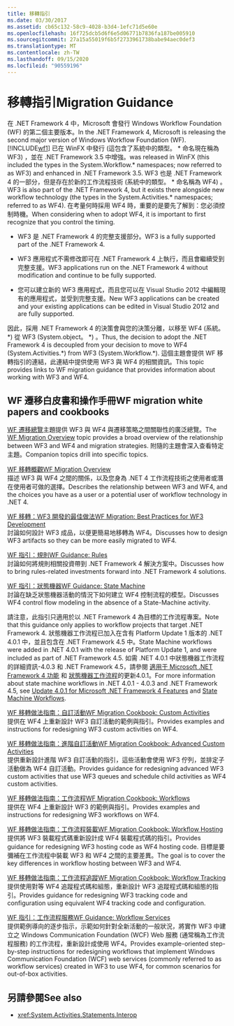 ```yaml
---
title: 移轉指引
ms.date: 03/30/2017
ms.assetid: cb65c132-58c9-4028-b3d4-1efc71d5e60e
ms.openlocfilehash: 16f725dcb5d6f6e5d06771b7836fa187be005910
ms.sourcegitcommit: 27a15a55019f6b5f2733961738babe94aec0def3
ms.translationtype: MT
ms.contentlocale: zh-TW
ms.lasthandoff: 09/15/2020
ms.locfileid: "90559196"
---
```

# <a name="migration-guidance"></a><span data-ttu-id="a4899-102">移轉指引</span><span class="sxs-lookup"><span data-stu-id="a4899-102">Migration Guidance</span></span>

<span data-ttu-id="a4899-103">在 .NET Framework 4 中，Microsoft 會發行 Windows Workflow Foundation (WF) 的第二個主要版本。</span><span class="sxs-lookup"><span data-stu-id="a4899-103">In the .NET Framework 4, Microsoft is releasing the second major version of Windows Workflow Foundation (WF).</span></span> [!INCLUDE[wf1](../../../includes/wf1-md.md)] <span data-ttu-id="a4899-104">已在 WinFX 中發行 (這包含了系統中的類型。 \* 命名現在稱為 WF3) ，並在 .NET Framework 3.5 中增強。</span><span class="sxs-lookup"><span data-stu-id="a4899-104">was released in WinFX (this included the types in the System.Workflow.\* namespaces; now referred to as WF3) and enhanced in .NET Framework 3.5.</span></span> <span data-ttu-id="a4899-105">WF3 也是 .NET Framework 4 的一部分，但是存在於新的工作流程技術 (系統中的類型。 \* 命名稱為 WF4) 。</span><span class="sxs-lookup"><span data-stu-id="a4899-105">WF3 is also part of the .NET Framework 4, but it exists there alongside new workflow technology (the types in the System.Activities.\* namespaces; referred to as WF4).</span></span> <span data-ttu-id="a4899-106">在考量何時採用 WF4 時，重要的是要先了解到：您必須控制時機。</span><span class="sxs-lookup"><span data-stu-id="a4899-106">When considering when to adopt WF4, it is important to first recognize that you control the timing.</span></span>  
  
- <span data-ttu-id="a4899-107">WF3 是 .NET Framework 4 的完整支援部分。</span><span class="sxs-lookup"><span data-stu-id="a4899-107">WF3 is a fully supported part of the .NET Framework 4.</span></span>  
  
- <span data-ttu-id="a4899-108">WF3 應用程式不需修改即可在 .NET Framework 4 上執行，而且會繼續受到完整支援。</span><span class="sxs-lookup"><span data-stu-id="a4899-108">WF3 applications run on the .NET Framework 4 without modification and continue to be fully supported.</span></span>  
  
- <span data-ttu-id="a4899-109">您可以建立新的 WF3 應用程式，而且您可以在 Visual Studio 2012 中編輯現有的應用程式，並受到完整支援。</span><span class="sxs-lookup"><span data-stu-id="a4899-109">New WF3 applications can be created and your existing applications can be edited in Visual Studio 2012 and are fully supported.</span></span>  
  
 <span data-ttu-id="a4899-110">因此，採用 .NET Framework 4 的決策會與您的決策分離，以移至 WF4 (系統。 \*) 從 WF3 (System.object。 \*) 。</span><span class="sxs-lookup"><span data-stu-id="a4899-110">Thus, the decision to adopt the .NET Framework 4 is decoupled from your decision to move to WF4 (System.Activities.\*) from WF3 (System.Workflow.\*).</span></span> <span data-ttu-id="a4899-111">這個主題會提供 WF 移轉指引的連結，此連結中提供使用 WF3 與 WF4 的相關資訊。</span><span class="sxs-lookup"><span data-stu-id="a4899-111">This topic provides links to WF migration guidance that provides information about working with WF3 and WF4.</span></span>  
  
## <a name="wf-migration-white-papers-and-cookbooks"></a><span data-ttu-id="a4899-112">WF 遷移白皮書和操作手冊</span><span class="sxs-lookup"><span data-stu-id="a4899-112">WF migration white papers and cookbooks</span></span>

 <span data-ttu-id="a4899-113">[WF 遷移總覽](/previous-versions/appfabric/ff383417(v=azure.10))主題提供 WF3 與 WF4 與遷移策略之間關聯性的廣泛總覽。</span><span class="sxs-lookup"><span data-stu-id="a4899-113">The [WF Migration Overview](/previous-versions/appfabric/ff383417(v=azure.10)) topic provides a broad overview of the relationship between WF3 and WF4 and migration strategies.</span></span> <span data-ttu-id="a4899-114">附隨的主題會深入查看特定主題。</span><span class="sxs-lookup"><span data-stu-id="a4899-114">Companion topics drill into specific topics.</span></span>  
  
 <span data-ttu-id="a4899-115">[WF 移轉概觀](/previous-versions/appfabric/ff383417(v=azure.10))</span><span class="sxs-lookup"><span data-stu-id="a4899-115">[WF Migration Overview](/previous-versions/appfabric/ff383417(v=azure.10))</span></span>  
 <span data-ttu-id="a4899-116">描述 WF3 與 WF4 之間的關係，以及您身為 .NET 4 工作流程技術之使用者或潛在使用者可做的選擇。</span><span class="sxs-lookup"><span data-stu-id="a4899-116">Describes the relationship between WF3 and WF4, and the choices you have as a user or a potential user of workflow technology in .NET 4.</span></span>  
  
 <span data-ttu-id="a4899-117">[WF 移轉：WF3 開發的最佳做法](/previous-versions/appfabric/ff383417(v=azure.10))</span><span class="sxs-lookup"><span data-stu-id="a4899-117">[WF Migration: Best Practices for WF3 Development](/previous-versions/appfabric/ff383417(v=azure.10))</span></span>  
 <span data-ttu-id="a4899-118">討論如何設計 WF3 成品，以便更簡易地移轉為 WF4。</span><span class="sxs-lookup"><span data-stu-id="a4899-118">Discusses how to design WF3 artifacts so they can be more easily migrated to WF4.</span></span>  
  
 <span data-ttu-id="a4899-119">[WF 指引：規則](/previous-versions/appfabric/ff383417(v=azure.10))</span><span class="sxs-lookup"><span data-stu-id="a4899-119">[WF Guidance: Rules](/previous-versions/appfabric/ff383417(v=azure.10))</span></span>  
 <span data-ttu-id="a4899-120">討論如何將規則相關投資帶到 .NET Framework 4 解決方案中。</span><span class="sxs-lookup"><span data-stu-id="a4899-120">Discusses how to bring rules-related investments forward into .NET Framework 4 solutions.</span></span>  
  
 <span data-ttu-id="a4899-121">[WF 指引：狀態機器](/previous-versions/appfabric/ff383417(v=azure.10))</span><span class="sxs-lookup"><span data-stu-id="a4899-121">[WF Guidance: State Machine](/previous-versions/appfabric/ff383417(v=azure.10))</span></span>  
 <span data-ttu-id="a4899-122">討論在缺乏狀態機器活動的情況下如何建立 WF4 控制流程的模型。</span><span class="sxs-lookup"><span data-stu-id="a4899-122">Discusses WF4 control flow modeling in the absence of a State-Machine activity.</span></span>  
  
 <span data-ttu-id="a4899-123">請注意，此指引只適用於以 .NET Framework 4 為目標的工作流程專案。</span><span class="sxs-lookup"><span data-stu-id="a4899-123">Note that this guidance only applies to workflow projects that target .NET Framework 4.</span></span> <span data-ttu-id="a4899-124">狀態機器工作流程已加入在含有 Platform Update 1 版本的 .NET 4.0.1 中，並且包含在 .NET Framework 4.5 中。</span><span class="sxs-lookup"><span data-stu-id="a4899-124">State Machine workflows were added in .NET 4.0.1 with the release of Platform Update 1, and were included as part of .NET Framework 4.5.</span></span> <span data-ttu-id="a4899-125">如需 .NET 4.0.1 中狀態機器工作流程的詳細資訊-4.0.3 和 .NET Framework 4.5，請參閱 [適用于 Microsoft .NET Framework 4 功能](/previous-versions/dotnet/netframework-4.0/hh290669(v=vs.100)) 和 [狀態機器工作流程](state-machine-workflows.md)的更新4.0.1。</span><span class="sxs-lookup"><span data-stu-id="a4899-125">For more information about state machine workflows in .NET 4.0.1 - 4.0.3 and .NET Framework 4.5, see [Update 4.0.1 for Microsoft .NET Framework 4 Features](/previous-versions/dotnet/netframework-4.0/hh290669(v=vs.100)) and [State Machine Workflows](state-machine-workflows.md).</span></span>  
  
 <span data-ttu-id="a4899-126">[WF 移轉做法指南：自訂活動](/previous-versions/appfabric/ff383417(v=azure.10))</span><span class="sxs-lookup"><span data-stu-id="a4899-126">[WF Migration Cookbook: Custom Activities](/previous-versions/appfabric/ff383417(v=azure.10))</span></span>  
 <span data-ttu-id="a4899-127">提供在 WF4 上重新設計 WF3 自訂活動的範例與指引。</span><span class="sxs-lookup"><span data-stu-id="a4899-127">Provides examples and instructions for redesigning WF3 custom activities on WF4.</span></span>  
  
 <span data-ttu-id="a4899-128">[WF 移轉做法指南：進階自訂活動](/previous-versions/appfabric/ff383417(v=azure.10))</span><span class="sxs-lookup"><span data-stu-id="a4899-128">[WF Migration Cookbook: Advanced Custom Activities](/previous-versions/appfabric/ff383417(v=azure.10))</span></span>  
 <span data-ttu-id="a4899-129">提供重新設計進階 WF3 自訂活動的指引，這些活動會使用 WF3 佇列，並排定子活動做為 WF4 自訂活動。</span><span class="sxs-lookup"><span data-stu-id="a4899-129">Provides guidance for redesigning advanced WF3 custom activities that use WF3 queues and schedule child activities as WF4 custom activities.</span></span>  
  
 <span data-ttu-id="a4899-130">[WF 移轉做法指南：工作流程](/previous-versions/appfabric/ff383417(v=azure.10))</span><span class="sxs-lookup"><span data-stu-id="a4899-130">[WF Migration Cookbook: Workflows](/previous-versions/appfabric/ff383417(v=azure.10))</span></span>  
 <span data-ttu-id="a4899-131">提供在 WF4 上重新設計 WF3 的範例與指引。</span><span class="sxs-lookup"><span data-stu-id="a4899-131">Provides examples and instructions for redesigning WF3 workflows on WF4.</span></span>  
  
 <span data-ttu-id="a4899-132">[WF 移轉做法指南：工作流程裝載](/previous-versions/appfabric/ff383417(v=azure.10))</span><span class="sxs-lookup"><span data-stu-id="a4899-132">[WF Migration Cookbook: Workflow Hosting](/previous-versions/appfabric/ff383417(v=azure.10))</span></span>  
 <span data-ttu-id="a4899-133">提供將 WF3 裝載程式碼重新設計成 WF4 裝載程式碼的指引。</span><span class="sxs-lookup"><span data-stu-id="a4899-133">Provides guidance for redesigning WF3 hosting code as WF4 hosting code.</span></span> <span data-ttu-id="a4899-134">目標是要彌補在工作流程中裝載 WF3 和 WF4 之間的主要差異。</span><span class="sxs-lookup"><span data-stu-id="a4899-134">The goal is to cover the key differences in workflow hosting between WF3 and WF4.</span></span>  
  
 <span data-ttu-id="a4899-135">[WF 移轉做法指南：工作流程追蹤](/previous-versions/appfabric/ff383417(v=azure.10))</span><span class="sxs-lookup"><span data-stu-id="a4899-135">[WF Migration Cookbook: Workflow Tracking](/previous-versions/appfabric/ff383417(v=azure.10))</span></span>  
 <span data-ttu-id="a4899-136">提供使用對等 WF4 追蹤程式碼和組態，重新設計 WF3 追蹤程式碼和組態的指引。</span><span class="sxs-lookup"><span data-stu-id="a4899-136">Provides guidance for redesigning WF3 tracking code and configuration using equivalent WF4 tracking code and configuration.</span></span>  
  
 <span data-ttu-id="a4899-137">[WF 指引：工作流程服務](/previous-versions/appfabric/ff383417(v=azure.10))</span><span class="sxs-lookup"><span data-stu-id="a4899-137">[WF Guidance: Workflow Services](/previous-versions/appfabric/ff383417(v=azure.10))</span></span>  
 <span data-ttu-id="a4899-138">提供範例導向的逐步指示，示範如何針對全新活動的一般狀況，將實作 WF3 中建立之 Windows Communication Foundation (WCF) Web 服務 (通常稱為工作流程服務) 的工作流程，重新設計成使用 WF4。</span><span class="sxs-lookup"><span data-stu-id="a4899-138">Provides example-oriented step-by-step instructions for redesigning workflows that implement Windows Communication Foundation (WCF) web services (commonly referred to as workflow services) created in WF3 to use WF4, for common scenarios for out-of-box activities.</span></span>  
  
## <a name="see-also"></a><span data-ttu-id="a4899-139">另請參閱</span><span class="sxs-lookup"><span data-stu-id="a4899-139">See also</span></span>

- <xref:System.Activities.Statements.Interop>
